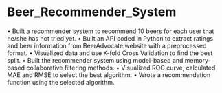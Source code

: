 # Beer_Recommender_System
•	Built a recommender system to recommend 10 beers for each user that he/she has not tried yet.
•	Built an API coded in Python to extract ratings and beer information from BeerAdvocate website with a preprocessed format.
•	Visualized data and use K-fold Cross Validation to find the best split. 
•	Built the recommender system using model-based and memory-based collaborative filtering methods.
•	Visualized ROC curve, calculated MAE and RMSE to select the best algorithm.
•	Wrote a recommendation function using the selected algorithm.
